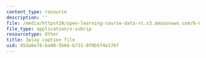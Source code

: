 ```yaml
---
content_type: resource
description: ''
file: /media/https%3A/open-learning-course-data-rc.s3.amazonaws.com/6-00sc-introduction-to-computer-science-and-programming-spring-2011/95da6e78ba905b66b7310f0b5f4e176f_bX3jvD7XFPs.vtt
file_type: application/x-subrip
resourcetype: Other
title: 3play caption file
uid: 95da6e78-ba90-5b66-b731-0f0b5f4e176f
---
```

